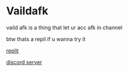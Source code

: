 # Vaildafk
vaild afk is a thing that let ur acc afk in channel


btw thats a repil if u wanna try it

<a href="https://replit.com/@HussainTalib1/Vaildafk">replit</a>

<a href="https://discord.gg/4E7bD58bHD">discord server</a>
